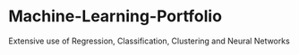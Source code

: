 # Machine-Learning-Portfolio
Extensive use of Regression, Classification, Clustering and Neural Networks

